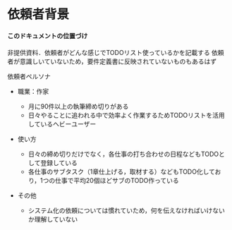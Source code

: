 # 依頼者背景

#### このドキュメントの位置づけ
非提供資料．依頼者がどんな感じでTODOリスト使っているかを記載する
依頼者が意識しいていないため，要件定義書に反映されていないものもあるはず

依頼者ペルソナ

* 職業：作家
  * 月に90件以上の執筆締め切りがある
  * 日々やることに追われる中で効率よく作業するためTODOリストを活用しているヘビーユーザー
* 使い方
  * 日々の締め切りだけでなく，各仕事の打ち合わせの日程などもTODOとして登録している
  * 各仕事のサブタスク（1章仕上げる，取材する）などもTODO化しており，1つの仕事で平均20個ほどサブのTODO作っている


* その他
  * システム化の依頼については慣れていため，何を伝えなければいけないか理解していない